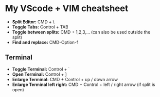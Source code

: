 # My VScode + VIM cheatsheet
- **Split Editor:** CMD + \
- **Toggle Tabs:** Control + TAB
- **Toggle between splits:** CMD + 1,2,3,... (can also be used outside the split)
- **Find and replace:** CMD-Option-f
## Terminal
- **Toggle Terminal:** Control + `
- **Open Terminal:** Control + ]
- **Enlarge Terminal:** CMD + Control + up / down arrow 
- **Enlarge Terminal left right:** CMD + Control + left / right arrow  (if split is open)
